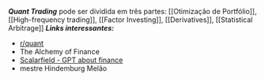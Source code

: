 ***Quant Trading*** pode ser dividida em três partes: [[Otimização de Portfólio]], [[High-frequency trading]], [[Factor Investing]], [[Derivatives]], [[Statistical Arbitrage]]
***Links interessantes:***
- [r/quant](https://www.reddit.com/r/quant/)
- The Alchemy of Finance
- [Scalarfield - GPT about finance](https://www.scalarfield.io/)
- mestre Hindemburg Melão